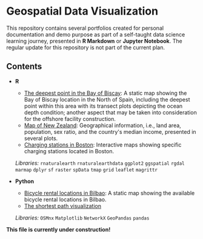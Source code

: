 # Geospatial Data Visualization

This repository contains several portfolios created for personal documentation and demo purpose as part of a self-taught data science learning journey, presented in **R Markdown** or **Jupyter Notebook**. The regular update for this repository is not part of the current plan.

## Contents

* **R**
  * [The deepest point in the Bay of Biscay](https://rpubs.com/raynaldiprtm/geodataviz15): A static map showing the Bay of Biscay location in the North of Spain, including the deepest point within this area with its transect plots depicting the ocean depth condition; another aspect that may be taken into consideration for the offshore facility construction. 
  * [Map of New Zealand](https://rpubs.com/raynaldiprtm/geodataviz19): Geographical information, i.e., land area, population, sex ratio, and the country's median income, presented in several plots.
  * [Charging stations in Boston](https://rpubs.com/raynaldiprtm/geodataviz20): Interactive maps showing specific charging stations located in Boston. 

  *Libraries:* `rnaturalearth` `rnaturalearthdata` `ggplot2` `ggspatial` `rgdal` `marmap` `dplyr` `sf` `raster` `spData` `tmap` `grid` `leaflet` `magrittr`

* **Python**
  * [Bicycle rental locations in Bilbao](https://github.com/raynaldipratama/geospatial_data_visualization/blob/main/17_openstreetmap_data/17_openstreetmap_data.ipynb): A static map showing the available bicycle rental locations in Bilbao.
  * [The shortest path visualization](https://github.com/raynaldipratama/geospatial_data_visualization/blob/main/18_network_analysis/18_network_analysis.ipynb)
  
  *Libraries:* `OSMnx` `Matplotlib` `NetworkX` `GeoPandas` `pandas`

**This file is currently under construction!**
